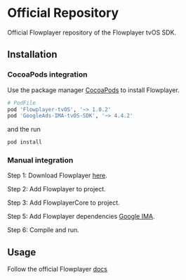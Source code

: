 # Official Repository

Official Flowplayer repository of the Flowplayer tvOS SDK.

## **Installation**

### CocoaPods integration

Use the package manager [CocoaPods](https://cocoapods.org/) to install Flowplayer.

```bash
# PodFile
pod 'Flowplayer-tvOS', '~> 1.0.2'
pod 'GoogleAds-IMA-tvOS-SDK', '~> 4.4.2'
```

and the run

```bash
pod install
```

### Manual integration

Step 1: Download Flowplayer [here](https://github.com/flowplayer/flowplayer-tvos/releases).

Step 2: Add Flowplayer to project.

Step 3: Add FlowplayerCore to project.

Step 5: Add Flowplayer dependencies [Google IMA](https://developers.google.com/interactive-media-ads).

Step 6: Compile and run.

## **Usage**

Follow the official Flowplayer [docs](https://flowplayer.com/developers)
